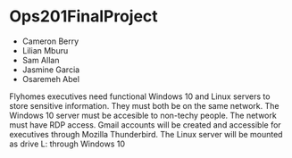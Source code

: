# Ops201FinalProject

* Cameron Berry
* Lilian Mburu
* Sam Allan
* Jasmine Garcia
* Osaremeh Abel

Flyhomes executives need functional Windows 10 and Linux servers to store sensitive information. They must both be on the same network. The Windows 10 server must be accesible to non-techy people. The network must have RDP access. Gmail accounts will be created and accessible for executives through Mozilla Thunderbird. The Linux server will be mounted as drive L: through Windows 10
<br></br>
